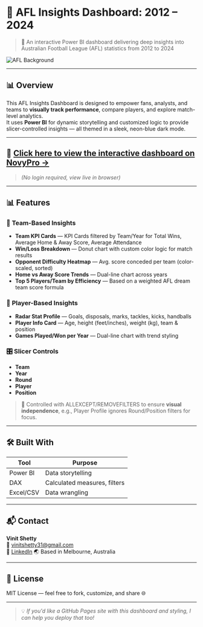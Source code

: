 # 🏉 AFL Insights Dashboard: 2012 – 2024

> 🚀 An interactive Power BI dashboard delivering deep insights into Australian Football League (AFL) statistics from 2012 to 2024

![AFL Background](afl_logp.png)

---

## 📊 Overview

This AFL Insights Dashboard is designed to empower fans, analysts, and teams to **visually track performance**, compare players, and explore match-level analytics.  
It uses **Power BI** for dynamic storytelling and customized logic to provide slicer-controlled insights — all themed in a sleek, neon-blue dark mode.

---

## 🔗 [Click here to view the interactive dashboard on NovyPro →](https://www.novypro.com/project/afl-insights-dashboard-2012%E2%80%932024)

> *(No login required, view live in browser)*

---

## 📊 Features

### 🎯 **Team-Based Insights**
- **Team KPI Cards** — KPI Cards filtered by Team/Year for Total Wins, Average Home & Away Score, Average Attendance
- **Win/Loss Breakdown** — Donut chart with custom color logic for match results  
- **Opponent Difficulty Heatmap** — Avg. score conceded per team (color-scaled, sorted)  
- **Home vs Away Score Trends** — Dual-line chart across years
- **Top 5 Players/Team by Efficiency** — Based on a weighted AFL dream team score formula

### 👤 **Player-Based Insights**

- **Radar Stat Profile** — Goals, disposals, marks, tackles, kicks, handballs  
- **Player Info Card** — Age, height (feet/inches), weight (kg), team & position  
- **Games Played/Won per Year** — Dual-line chart with trend styling  

### 🎛️ **Slicer Controls**

- **Team**
- **Year**
- **Round**
- **Player**
- **Position**
> 🧠 Controlled with ALLEXCEPT/REMOVEFILTERS to ensure **visual independence**, e.g., Player Profile ignores Round/Position filters for focus.

---

## 🛠️ Built With

| Tool       | Purpose                     |
|------------|-----------------------------|
| Power BI   | Data storytelling           |
| DAX        | Calculated measures, filters|
| Excel/CSV  | Data wrangling              |

---

## 📬 Contact

**Vinit Shetty**  
📧 vinitshetty31@gmail.com  
🔗 [LinkedIn](https://www.linkedin.com/in/vinitshetty/) 
🌏 Based in Melbourne, Australia

---

## 📝 License

MIT License — feel free to fork, customize, and share 🌐

---

> 💡 *If you'd like a GitHub Pages site with this dashboard and styling, I can help you deploy that too!*


